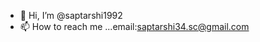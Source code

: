 - 👋 Hi, I’m @saptarshi1992
- 📫 How to reach me ...email:saptarshi34.sc@gmail.com

<!---
saptarshi1992/saptarshi1992 is a ✨ special ✨ repository because its `README.md` (this file) appears on your GitHub profile.
You can click the Preview link to take a look at your changes.
--->
